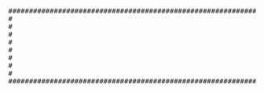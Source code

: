 <pre>
##########################################################################################################################
#                                                                                                                        #
#                                                                                                                        #
#                                                                                                                        #
#                                                                                                                        #
#                                                                                                                        #
#                                                                                                                        #
#                                                                                                                        #
#                                                                                                                        #
##########################################################################################################################
</pre>
